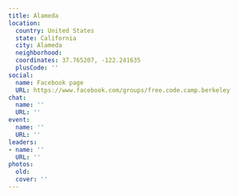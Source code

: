 ```yaml
---
title: Alameda
location:
  country: United States
  state: California
  city: Alameda
  neighborhood: 
  coordinates: 37.765207, -122.241635
  plusCode: ''
social:
  name: Facebook page
  URL: https://www.facebook.com/groups/free.code.camp.berkeley
chat:
  name: ''
  URL: ''
event:
  name: ''
  URL: ''
leaders:
- name: ''
  URL: ''
photos:
  old: 
  cover: ''
---
```


